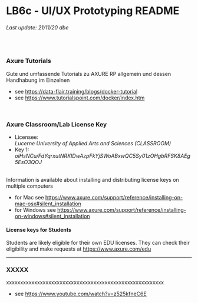 # LB6c - UI/UX Prototyping README
###### Last update: 21/11/20 dbe
</br>

### Axure Tutorials  
Gute und umfassende Tutorials zu AXURE RP allgemein und dessen Handhabung im Einzelnen
</br>
* see https://data-flair.training/blogs/docker-tutorial
* see https://www.tutorialspoint.com/docker/index.htm
</br>

### Axure Classroom/Lab License Key

+ Licensee:  
*Lucerne University of Applied Arts and Sciences (CLASSROOM)*     
+ Key 1:  
*oiHsNCu/FdYqrxutNRKIDwAzpFkYjSWoABxwQC5Sy01zOHgbRFSK8AEg5EsO3QOJ*   
</br>
Information is available about installing and distributing license keys on multiple computers  

+ for Mac see https://www.axure.com/support/reference/installing-on-mac-osx#silent_installation  
+ for Windows see https://www.axure.com/support/reference/installing-on-windows#silent_installation  

#### License keys for Students  
Students are likely eligible for their own EDU licenses. 
They can check their eligibility and make requests at https://www.axure.com/edu

---
### XXXXX
xxxxxxxxxxxxxxxxxxxxxxxxxxxxxxxxxxxxxxxxxxxxxxxxxxxxxxxx
</br>
* see https://www.youtube.com/watch?v=z525kfneC6E
</br>
